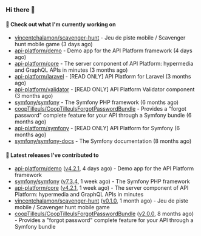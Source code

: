 ### Hi there 👋

#### 👷 Check out what I'm currently working on

- [vincentchalamon/scavenger-hunt](https://github.com/vincentchalamon/scavenger-hunt) - Jeu de piste mobile / Scavenger hunt mobile game (3 days ago)
- [api-platform/demo](https://github.com/api-platform/demo) - Demo app for the API Platform framework (4 days ago)
- [api-platform/core](https://github.com/api-platform/core) - The server component of API Platform: hypermedia and GraphQL APIs in minutes (3 months ago)
- [api-platform/laravel](https://github.com/api-platform/laravel) - [READ ONLY] API Platform for Laravel (3 months ago)
- [api-platform/validator](https://github.com/api-platform/validator) - [READ ONLY] API Platform Validator component (3 months ago)
- [symfony/symfony](https://github.com/symfony/symfony) - The Symfony PHP framework (6 months ago)
- [coopTilleuls/CoopTilleulsForgotPasswordBundle](https://github.com/coopTilleuls/CoopTilleulsForgotPasswordBundle) - Provides a &#34;forgot password&#34; complete feature for your API through a Symfony bundle (6 months ago)
- [api-platform/symfony](https://github.com/api-platform/symfony) - [READ ONLY] API Platform for Symfony (6 months ago)
- [symfony/symfony-docs](https://github.com/symfony/symfony-docs) - The Symfony documentation (8 months ago)

#### 🔭 Latest releases I've contributed to

- [api-platform/demo](https://github.com/api-platform/demo) ([v4.2.1](https://github.com/api-platform/demo/releases/tag/v4.2.1), 4 days ago) - Demo app for the API Platform framework
- [symfony/symfony](https://github.com/symfony/symfony) ([v7.3.4](https://github.com/symfony/symfony/releases/tag/v7.3.4), 1 week ago) - The Symfony PHP framework
- [api-platform/core](https://github.com/api-platform/core) ([v4.2.1](https://github.com/api-platform/core/releases/tag/v4.2.1), 1 week ago) - The server component of API Platform: hypermedia and GraphQL APIs in minutes
- [vincentchalamon/scavenger-hunt](https://github.com/vincentchalamon/scavenger-hunt) ([v0.1.0](https://github.com/vincentchalamon/scavenger-hunt/releases/tag/v0.1.0), 1 month ago) - Jeu de piste mobile / Scavenger hunt mobile game
- [coopTilleuls/CoopTilleulsForgotPasswordBundle](https://github.com/coopTilleuls/CoopTilleulsForgotPasswordBundle) ([v2.0.0](https://github.com/coopTilleuls/CoopTilleulsForgotPasswordBundle/releases/tag/v2.0.0), 8 months ago) - Provides a &#34;forgot password&#34; complete feature for your API through a Symfony bundle

